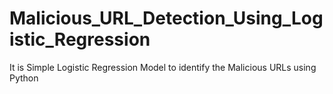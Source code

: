 # Malicious_URL_Detection_Using_Logistic_Regression
It is Simple Logistic Regression Model to identify the Malicious URLs using Python
